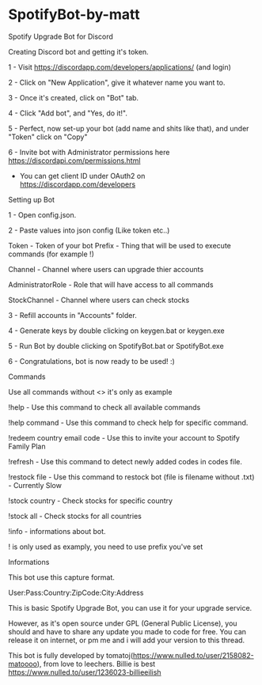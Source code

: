 # SpotifyBot-by-matt
Spotify Upgrade Bot for Discord

Creating Discord bot and getting it's token.

1 - Visit https://discordapp.com/developers/applications/ (and login)

2 - Click on "New Application", give it whatever name you want to.

3 - Once it's created, click on "Bot" tab.

4 - Click "Add bot", and "Yes, do it!".

5 - Perfect, now set-up your bot (add name and shits like that),
and under "Token" click on "Copy"

6 - Invite bot with Administrator permissions here https://discordapi.com/permissions.html
* You can get client ID under OAuth2 on https://discordapp.com/developers


Setting up Bot

1 - Open config.json.

2 - Paste values into json config (Like token etc..)

Token - Token of your bot 
Prefix - Thing that will be used to execute commands (for example !)

Channel - Channel where users can upgrade thier accounts

AdministratorRole - Role that will have access to all commands

StockChannel - Channel where users can check stocks

3 - Refill accounts in "Accounts" folder.

4 - Generate keys by double clicking on keygen.bat or keygen.exe

5 - Run Bot by double clicking on SpotifyBot.bat or SpotifyBot.exe

6 - Congratulations, bot is now ready to be used! :)


Commands

Use all commands without <> it's only as example

!help - Use this command to check all available commands

!help command - Use this command to check help for specific command.

!redeem country email code - Use this to invite your account to Spotify Family Plan

!refresh - Use this command to detect newly added codes in codes file.

!restock file - Use this command to restock bot (file is filename without .txt) - Currently Slow

!stock country - Check stocks for specific country

!stock all - Check stocks for all countries

!info - informations about bot.

! is only used as examply, you need to use prefix you've set


Informations

This bot use this capture format.

User:Pass:Country:ZipCode:City:Address

This is basic Spotify Upgrade Bot, you can use it for your upgrade service.

However, as it's open source under GPL (General Public License), you should
and have to share any update you made to code for free.
You can release it on internet, or pm me and i will add your version to this thread.

This bot is fully developed by tomatoj(https://www.nulled.to/user/2158082-matoooo), from love to leechers.
Billie is best https://www.nulled.to/user/1236023-billieeilish
